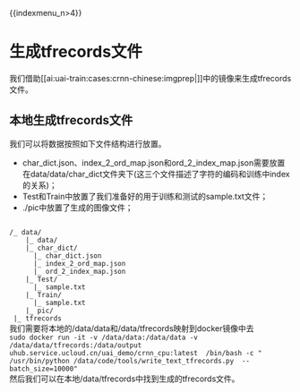{{indexmenu_n>4}}

# 生成tfrecords文件
我们借助[[ai:uai-train:cases:crnn-chinese:imgprep|]]中的镜像来生成tfrecords文件。
## 本地生成tfrecords文件
我们可以将数据按照如下文件结构进行放置。

  * char\_dict.json、index\_2\_ord\_map.json和ord\_2\_index\_map.json需要放置在data/data/char\_dict文件夹下(这三个文件描述了字符的编码和训练中index的关系)；
  * Test和Train中放置了我们准备好的用于训练和测试的sample.txt文件；
  * ./pic中放置了生成的图像文件；
<code>
/_ data/
    |_ data/
    |_ char_dict/
      |_ char_dict.json
      |_ index_2_ord_map.json
      |_ ord_2_index_map.json
    |_ Test/
      |_ sample.txt
    |_ Train/
      |_ sample.txt
    |_ pic/
 |_ tfrecords
</code>
我们需要将本地的/data/data和/data/tfrecords映射到docker镜像中去
<code>
sudo docker run -it -v /data/data:/data/data -v /data/data/tfrecords:/data/output uhub.service.ucloud.cn/uai_demo/crnn_cpu:latest  /bin/bash -c " /usr/bin/python /data/code/tools/write_text_tfrecords.py  --batch_size=10000"
</code>
然后我们可以在本地/data/tfrecords中找到生成的tfrecords文件。






